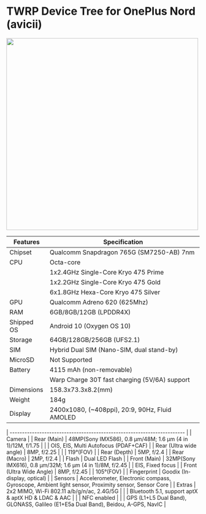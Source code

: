 # TWRP Device Tree for OnePlus Nord (avicii)

<img src="https://github.com/Sanju0910/readme_res/blob/main/images/oneplus_avicii.jpg" width=500 height=500 />

| Features   |                                               Specification                                                         |
| ------------- | ------------- |
| Chipset |  Qualcomm Snapdragon 765G (SM7250-AB) 7nm |
| CPU  |     Octa-core  |
|      |     1x2.4GHz Single-Core Kryo 475 Prime |
|      |     1x2.2GHz Single-Core Kryo 475 Gold  |
|      |     6x1.8GHz Hexa-Core Kryo 475 Silver  |
| GPU  |  Qualcomm Adreno 620 (625Mhz) |
| RAM  |  6GB/8GB/12GB (LPDDR4X) |
| Shipped OS | Android 10 (Oxygen OS 10) |
| Storage | 64GB/128GB/256GB (UFS2.1) |
| SIM | Hybrid Dual SIM (Nano-SIM, dual stand-by) |
| MicroSD | Not Supported |
| Battery | 4115 mAh (non-removable) |
|         | Warp Charge 30T fast charging (5V/6A) support |
| Dimensions | 158.3x73.3x8.2(mm) |
| Weight | 184g |
| Display | 2400x1080, (~408ppi), 20:9, 90Hz, Fluid AMOLED |



| ----------------------------------------------------------------------- | 
| Camera |
| Rear (Main) | 48MP(Sony IMX586), 0.8 µm/48M; 1.6 µm (4 in 1)/12M, f/1.75 |
|             | OIS, EIS, Multi Autofocus (PDAF+CAF) |
| Rear (Ultra wide angle) | 8MP, f/2.25 |
|                         | 119°(FOV) |
| Rear (Depth) | 5MP, f/2.4 |
| Rear (Macro) | 2MP, f/2.4 |
| Flash | Dual LED Flash |
| Front (Main) | 32MP(Sony IMX616), 0.8 µm/32M; 1.6 µm (4 in 1)/8M, f/2.45
|              | EIS, Fixed focus |
| Front (Ultra Wide Angle) | 8MP, f/2.45
|                          | 105°(FOV) |
| Fingerprint | Goodix (In-display, optical) |
| Sensors | Accelerometer, Electronic compass, Gyroscope, Ambient light sensor, Proximity sensor, Sensor Core |
| Extras | 2x2 MIMO, Wi-Fi 802.11 a/b/g/n/ac, 2.4G/5G |
|        | Bluetooth 5.1, support aptX & aptX HD & LDAC & AAC |
|        | NFC enabled |
|        | GPS (L1+L5 Dual Band), GLONASS, Galileo (E1+E5a Dual Band), Beidou, A-GPS, NavIC |



